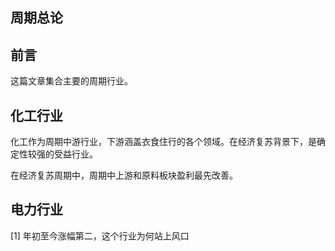 ## 周期总论

## 前言

这篇文章集合主要的周期行业。

## 化工行业

化工作为周期中游行业，下游涵盖衣食住行的各个领域。在经济复苏背景下，是确定性较强的受益行业。

在经济复苏周期中，周期中上游和原料板块盈利最先改善。



## 电力行业



[1] 年初至今涨幅第二，这个行业为何站上风口
